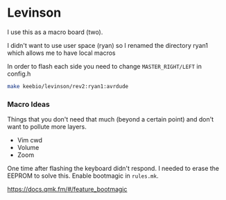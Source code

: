 # Levinson

I use this as a macro board (two).

I didn't want to use user space (ryan) so I renamed the directory ryan1
which allows me to have local macros

In order to flash each side you need to change `MASTER_RIGHT/LEFT` in config.h


```bash
make keebio/levinson/rev2:ryan1:avrdude
```

### Macro Ideas

Things that you don't need that much (beyond a certain point) and don't want to pollute more layers.

- Vim cwd
- Volume
- Zoom

One time after flashing the keyboard didn't respond.  I needed to erase the EEPROM to solve this.
Enable bootmagic in `rules.mk`.

https://docs.qmk.fm/#/feature_bootmagic
